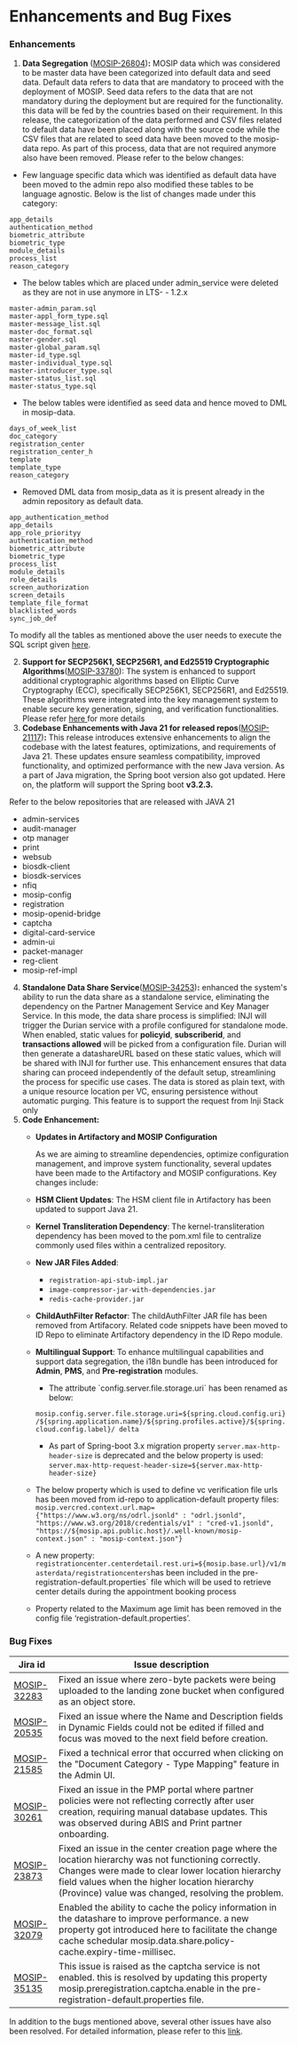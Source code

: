 # Enhancements and Bug Fixes

### **Enhancements**

1. **Data Segregation** ([MOSIP-26804](https://mosip.atlassian.net/browse/MOSIP-26804))**:** MOSIP data which was considered to be master data have been categorized into default data and seed data. Default data refers to data that are mandatory to proceed with the deployment of MOSIP. Seed data refers to the data that are not mandatory during the deployment but are required for the functionality. this data will be fed by the countries based on their requirement. In this release, the categorization of the data performed and CSV files related to default data have been placed along with the source code while the CSV files that are related to seed data have been moved to the mosip-data repo. As part of this process, data that are not required anymore also have been removed. Please refer to the below changes:

* Few language specific data which was identified as default data have been moved to the admin repo also modified these tables to be language agnostic. Below is the list of changes made under this category:

```
app_details
authentication_method
biometric_attribute
biometric_type
module_details
process_list
reason_category
```

* The below tables which are placed under admin\_service were deleted as they are not in use anymore in LTS- - 1.2.x

```
master-admin_param.sql
master-appl_form_type.sql
master-message_list.sql
master-doc_format.sql
master-gender.sql
master-global_param.sql
master-id_type.sql
master-individual_type.sql
master-introducer_type.sql
master-status_list.sql
master-status_type.sql
```

* The below tables were identified as seed data and hence moved to DML in mosip-data.

```
days_of_week_list
doc_category
registration_center
registration_center_h
template
template_type
reason_category
```

* Removed DML data from mosip\_data as it is present already in the admin repository as default data.

```
app_authentication_method
app_details
app_role_priorityy
authentication_method
biometric_attribute
biometric_type
process_list
module_details
role_details
screen_authorization
screen_details
template_file_format
blacklisted_words
sync_job_def
```

To modify all the tables as mentioned above the user needs to execute the SQL script given [here](https://github.com/mosip/admin-services/blob/release-1.3.x/db_scripts/mosip_master/default_data_cleanup/cleanup.sql).

2. **Support for SECP256K1, SECP256R1, and Ed25519 Cryptographic Algorithms**([MOSIP-33780](https://mosip.atlassian.net/browse/MOSIP-33780)): The system is enhanced to support additional cryptographic algorithms based on Elliptic Curve Cryptography (ECC), specifically SECP256K1, SECP256R1, and Ed25519. These algorithms were integrated into the key management system to enable secure key generation, signing, and verification functionalities. Please refer [here ](https://docs.mosip.io/1.2.0/modules/keymanager)for more details
3. **Codebase Enhancements with Java 21 for released repos**([MOSIP-21117](https://mosip.atlassian.net/browse/MOSIP-21117))**:** This release introduces extensive enhancements to align the codebase with the latest features, optimizations, and requirements of Java 21. These updates ensure seamless compatibility, improved functionality, and optimized performance with the new Java version. As a part of Java migration, the Spring boot version also got updated. Here on, the platform will support the Spring boot **v3.2.3.**

Refer to the below repositories that are released with JAVA 21&#x20;

* admin-services
* audit-manager
* otp manager
* print
* websub
* biosdk-client
* biosdk-services
* nfiq
* mosip-config
* registration
* mosip-openid-bridge
* captcha
* digital-card-service
* admin-ui
* packet-manager
* reg-client
* mosip-ref-impl

4. **Standalone Data Share Service**([MOSIP-34253](https://mosip.atlassian.net/browse/MOSIP-34253))**:** enhanced the system's ability to run the data share as a standalone service, eliminating the dependency on the Partner Management Service and Key Manager Service. In this mode, the data share process is simplified: INJI will trigger the Durian service with a profile configured for standalone mode. When enabled, static values for **policyid**, **subscriberid**, and **transactions allowed** will be picked from a configuration file. Durian will then generate a datashareURL based on these static values, which will be shared with INJI for further use. This enhancement ensures that data sharing can proceed independently of the default setup, streamlining the process for specific use cases. The data is stored as plain text, with a unique resource location per VC, ensuring persistence without automatic purging. This feature is to support the request from Inji Stack only
5. **Code Enhancement:**&#x20;
   *   **Updates in Artifactory and MOSIP Configuration**

       As we are aiming to streamline dependencies, optimize configuration management, and improve system functionality, several updates have been made to the Artifactory and MOSIP configurations. Key changes include:
   * **HSM Client Updates**: The HSM client file in Artifactory has been updated to support Java 21.
   * **Kernel Transliteration Dependency**: The kernel-transliteration dependency has been moved to the pom.xml file to centralize commonly used files within a centralized repository.
   * **New JAR Files Added**:
     * `registration-api-stub-impl.jar`
     * `image-compressor-jar-with-dependencies.jar`
     * `redis-cache-provider.jar`
   * **ChildAuthFilter Refactor**: The childAuthFilter JAR file has been removed from Artifacory. Related code snippets have been moved to ID Repo to eliminate Artifactory dependency in the ID Repo module.
   *   **Multilingual Support**: To enhance multilingual capabilities and support data segregation, the i18n bundle has been introduced for **Admin**, **PMS**, and **Pre-registration** modules.

       * The attribute \`config.server.file.storage.uri\` has been renamed as below:

       `mosip.config.server.file.storage.uri=${spring.cloud.config.uri}/${spring.application.name}/${spring.profiles.active}/${spring.cloud.config.label}/ delta`

       * As part of Spring-boot 3.x migration property `server.max-http-header-size` is deprecated and the below property is used:\
         `server.max-http-request-header-size=${server.max-http-header-size}`
   * The below property which is used to define vc verification file urls has been moved from id-repo to application-default property files:\
     `mosip.vercred.context.url.map={"https://www.w3.org/ns/odrl.jsonld" : "odrl.jsonld", "https://www.w3.org/2018/credentials/v1" : "cred-v1.jsonld", "https://${mosip.api.public.host}/.well-known/mosip-context.json" : "mosip-context.json"}`
   * A new property: `registrationcenter.centerdetail.rest.uri=${mosip.base.url}/v1/masterdata/registrationcenters`has been included in the pre-registration-default.properties\` file which will be used to retrieve center details during the appointment booking process
   * Property related to the Maximum age limit has been removed in the config file ‘registration-default.properties’.

### **Bug Fixes**

| Jira id                                                       | Issue description                                                                                                                                                                                                                                               |
| ------------------------------------------------------------- | --------------------------------------------------------------------------------------------------------------------------------------------------------------------------------------------------------------------------------------------------------------- |
| [MOSIP-32283](https://mosip.atlassian.net/browse/MOSIP-32283) | Fixed an issue where zero-byte packets were being uploaded to the landing zone bucket when configured as an object store.                                                                                                                                       |
| [MOSIP-20535](https://mosip.atlassian.net/browse/MOSIP-20535) | Fixed an issue where the Name and Description fields in Dynamic Fields could not be edited if filled and focus was moved to the next field before creation.                                                                                                     |
| [MOSIP-21585](https://mosip.atlassian.net/browse/MOSIP-21585) | Fixed a technical error that occurred when clicking on the "Document Category - Type Mapping" feature in the Admin UI.                                                                                                                                          |
| [MOSIP-30261](https://mosip.atlassian.net/browse/MOSIP-30261) | Fixed an issue in the PMP portal where partner policies were not reflecting correctly after user creation, requiring manual database updates. This was observed during ABIS and Print partner onboarding.                                                       |
| [MOSIP-23873](https://mosip.atlassian.net/browse/MOSIP-23873) | Fixed an issue in the center creation page where the location hierarchy was not functioning correctly. Changes were made to clear lower location hierarchy field values when the higher location hierarchy (Province) value was changed, resolving the problem. |
| [MOSIP-32079](https://mosip.atlassian.net/browse/MOSIP-32079) | Enabled the ability to cache the policy information in the datashare to improve performance. a new property got introduced here to facilitate the change cache schedular mosip.data.share.policy-cache.expiry-time-millisec.                                    |
| [MOSIP-35135](https://mosip.atlassian.net/browse/MOSIP-35135) | This issue is raised as the captcha service is not enabled. this is resolved by updating this property mosip.preregistration.captcha.enable in the pre-registration-default.properties file.                                                                    |

In addition to the bugs mentioned above, several other issues have also been resolved. For detailed information, please refer to this [link](https://mosip.atlassian.net/issues/?filter=11683).
